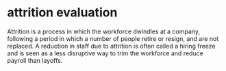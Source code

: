 # attrition evaluation
Attrition is a process in which the workforce dwindles at a company, following a period in which a number of people retire or resign, and are not replaced. A reduction in staff due to attrition is often called a hiring freeze and is seen as a less disruptive way to trim the workforce and reduce payroll than layoffs.
